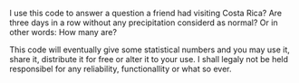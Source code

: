 I use this code to answer a question a friend had visiting Costa Rica?
Are three days in a row without any precipitation considerd as normal?
Or in other words: How many are?

This code will eventually give some statistical numbers and you may use it,
share it, distribute it for free or alter it to your use. I shall legaly 
not be held responsibel for any reliability, functionallity or what so ever.
